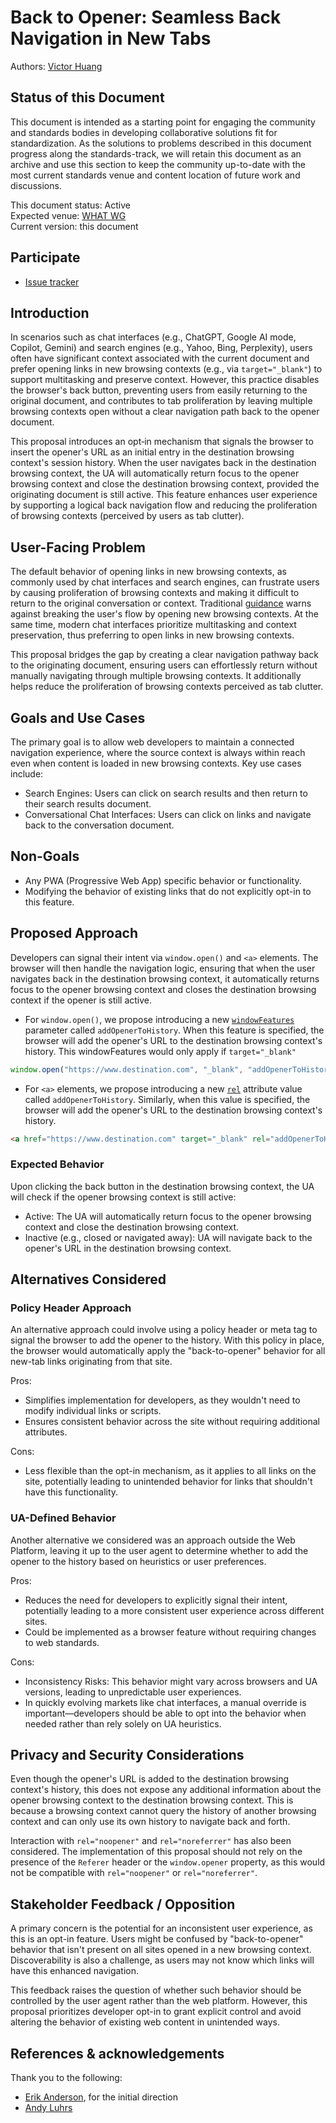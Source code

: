 # Back to Opener: Seamless Back Navigation in New Tabs

Authors: [Victor Huang](https://github.com/victorhuangwq)

## Status of this Document

This document is intended as a starting point for engaging the community and standards bodies in developing collaborative solutions fit for standardization. As the solutions to problems described in this document progress along the standards-track, we will retain this document as an archive and use this section to keep the community up-to-date with the most current standards venue and content location of future work and discussions.

This document status: Active  
Expected venue: [WHAT WG](https://whatwg.org/)  
Current version: this document

## Participate

- [Issue tracker](https://github.com/MicrosoftEdge/MSEdgeExplainers/issues/new?assignees=victorhuangwq&labels=BackToOpener&title=%5BBackToOpener%5D+%3CTITLE+HERE%3E)

<!-- - [Discussion forum] -->

## Introduction

In scenarios such as chat interfaces (e.g., ChatGPT, Google AI mode, Copilot, Gemini) and search engines (e.g., Yahoo, Bing, Perplexity), users often have significant context associated with the current document and prefer opening links in new browsing contexts (e.g., via `target="_blank"`) to support multitasking and preserve context. However, this practice disables the browser's back button, preventing users from easily returning to the original document, and contributes to tab proliferation by leaving multiple browsing contexts open without a clear navigation path back to the opener document.

This proposal introduces an opt‑in mechanism that signals the browser to insert the opener's URL as an initial entry in the destination browsing context's session history. When the user navigates back in the destination browsing context, the UA will automatically return focus to the opener browsing context and close the destination browsing context, provided the originating document is still active. This feature enhances user experience by supporting a logical back navigation flow and reducing the proliferation of browsing contexts (perceived by users as tab clutter).

## User-Facing Problem

The default behavior of opening links in new browsing contexts, as commonly used by chat interfaces and search engines, can frustrate users by causing proliferation of browsing contexts and making it difficult to return to the original conversation or context. Traditional [guidance](https://www.nngroup.com/articles/new-browser-windows-and-tabs/) warns against breaking the user's flow by opening new browsing contexts. At the same time, modern chat interfaces prioritize multitasking and context preservation, thus preferring to open links in new browsing contexts.

This proposal bridges the gap by creating a clear navigation pathway back to the originating document, ensuring users can effortlessly return without manually navigating through multiple browsing contexts. It additionally helps reduce the proliferation of browsing contexts perceived as tab clutter.

## Goals and Use Cases

The primary goal is to allow web developers to maintain a connected navigation experience, where the source context is always within reach even when content is loaded in new browsing contexts. Key use cases include:

- Search Engines: Users can click on search results and then return to their search results document.
- Conversational Chat Interfaces: Users can click on links and navigate back to the conversation document.

## Non-Goals

- Any PWA (Progressive Web App) specific behavior or functionality.
- Modifying the behavior of existing links that do not explicitly opt-in to this feature.

## Proposed Approach

Developers can signal their intent via `window.open()` and `<a>` elements. The browser will then handle the navigation logic, ensuring that when the user navigates back in the destination browsing context, it automatically returns focus to the opener browsing context and closes the destination browsing context if the opener is still active.

- For `window.open()`, we propose introducing a new [`windowFeatures`](https://developer.mozilla.org/en-US/docs/Web/API/Window/open#windowfeatures) parameter called `addOpenerToHistory`. When this feature is specified, the browser will add the opener's URL to the destination browsing context's history. This windowFeatures would only apply if `target="_blank"`

```javascript
window.open("https://www.destination.com", "_blank", "addOpenerToHistory")
```

- For `<a>` elements, we propose introducing a new [`rel`](https://developer.mozilla.org/en-US/docs/Web/HTML/Reference/Attributes/rel) attribute value called `addOpenerToHistory`. Similarly, when this value is specified, the browser will add the opener's URL to the destination browsing context's history.

```html
<a href="https://www.destination.com" target="_blank" rel="addOpenerToHistory">Example Destination</a>
```

### Expected Behavior
Upon clicking the back button in the destination browsing context, the UA will check if the opener browsing context is still active:

- Active: The UA will automatically return focus to the opener browsing context and close the destination browsing context.
- Inactive (e.g., closed or navigated away): UA will navigate back to the opener's URL in the destination browsing context.

## Alternatives Considered

### Policy Header Approach

An alternative approach could involve using a policy header or meta tag to signal the browser to add the opener to the history. With this policy in place, the browser would automatically apply the "back-to-opener" behavior for all new-tab links originating from that site.

Pros:

- Simplifies implementation for developers, as they wouldn't need to modify individual links or scripts.
- Ensures consistent behavior across the site without requiring additional attributes.

Cons:

- Less flexible than the opt-in mechanism, as it applies to all links on the site, potentially leading to unintended behavior for links that shouldn't have this functionality.  

### UA-Defined Behavior

Another alternative we considered was an approach outside the Web Platform, leaving it up to the user agent to determine whether to add the opener to the history based on heuristics or user preferences.

Pros:

- Reduces the need for developers to explicitly signal their intent, potentially leading to a more consistent user experience across different sites.  
- Could be implemented as a browser feature without requiring changes to web standards.

Cons:

- Inconsistency Risks: This behavior might vary across browsers and UA versions, leading to unpredictable user experiences.
- In quickly evolving markets like chat interfaces, a manual override is important—developers should be able to opt into the behavior when needed rather than rely solely on UA heuristics.

## Privacy and Security Considerations

Even though the opener's URL is added to the destination browsing context's history, this does not expose any additional information about the opener browsing context to the destination browsing context. This is because a browsing context cannot query the history of another browsing context and can only use its own history to navigate back and forth.

Interaction with `rel="noopener"` and `rel="noreferrer"` has also been considered. The implementation of this proposal should not rely on the presence of the `Referer` header or the `window.opener` property, as this would not be compatible with `rel="noopener"` or `rel="noreferrer"`.

## Stakeholder Feedback / Opposition

A primary concern is the potential for an inconsistent user experience, as this is an opt-in feature. Users might be confused by "back-to-opener" behavior that isn't present on all sites opened in a new browsing context. Discoverability is also a challenge, as users may not know which links will have this enhanced navigation.

This feedback raises the question of whether such behavior should be controlled by the user agent rather than the web platform. However, this proposal prioritizes developer opt-in to grant explicit control and avoid altering the behavior of existing web content in unintended ways.

## References & acknowledgements

Thank you to the following:

- [Erik Anderson](https://github.com/erik-anderson), for the initial direction
- [Andy Luhrs](https://github.com/aluhrs13)
